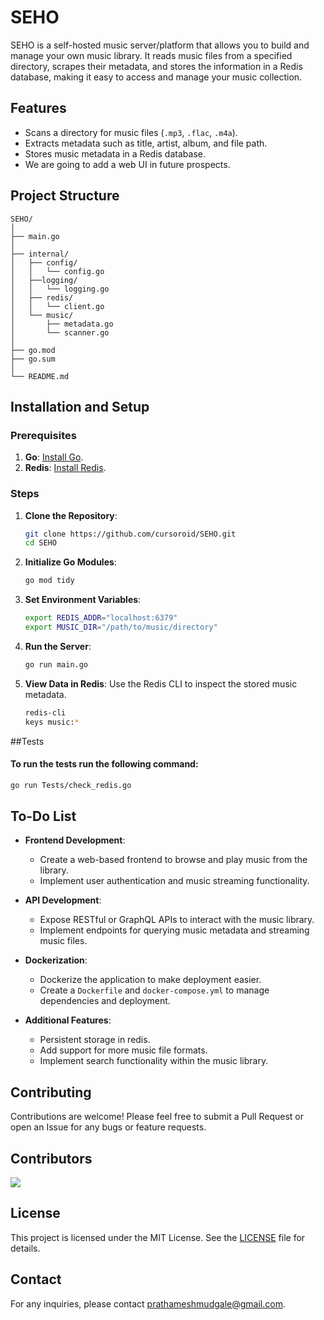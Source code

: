 # SEHO

SEHO is a self-hosted music server/platform that allows you to build and manage your own music library. It reads music files from a specified directory, scrapes their metadata, and stores the information in a Redis database, making it easy to access and manage your music collection.

## Features

- Scans a directory for music files (`.mp3`, `.flac`, `.m4a`).
- Extracts metadata such as title, artist, album, and file path.
- Stores music metadata in a Redis database.
- We are going to add a web UI in future prospects.

## Project Structure

```
SEHO/
│
├── main.go
│
├── internal/
│   ├── config/
│   │   └── config.go
│   ├──logging/
│   │   └── logging.go
│   ├── redis/
│   │   └── client.go
│   └── music/
│       ├── metadata.go
│       └── scanner.go
│
├── go.mod
├── go.sum 
│
└── README.md 
```

## Installation and Setup

### Prerequisites

1. **Go**: [Install Go](https://golang.org/dl/).
2. **Redis**: [Install Redis](https://redis.io/download).

### Steps

1. **Clone the Repository**:
   ```bash
   git clone https://github.com/cursoroid/SEHO.git
   cd SEHO
   ```

2. **Initialize Go Modules**:
   ```bash
   go mod tidy
   ```

3. **Set Environment Variables**:
   ```bash
   export REDIS_ADDR="localhost:6379"
   export MUSIC_DIR="/path/to/music/directory"
   ```

4. **Run the Server**:
   ```bash
   go run main.go
   ```

5. **View Data in Redis**:
   Use the Redis CLI to inspect the stored music metadata.
   ```bash
   redis-cli
   keys music:*
   ```

##Tests

#### To run the tests run the following command:
   ```bash
   go run Tests/check_redis.go
   ```

## To-Do List

- **Frontend Development**:
  - Create a web-based frontend to browse and play music from the library.
  - Implement user authentication and music streaming functionality.

- **API Development**:
  - Expose RESTful or GraphQL APIs to interact with the music library.
  - Implement endpoints for querying music metadata and streaming music files.

- **Dockerization**:
  - Dockerize the application to make deployment easier.
  - Create a `Dockerfile` and `docker-compose.yml` to manage dependencies and deployment.

- **Additional Features**:
  - Persistent storage in redis.
  - Add support for more music file formats.
  - Implement search functionality within the music library.

## Contributing

Contributions are welcome! Please feel free to submit a Pull Request or open an Issue for any bugs or feature requests.

## Contributors
<a href="https://github.com/cursoroid/SEHO/graphs/contributors">
  <img src="https://contrib.rocks/image?repo=cursoroid/SEHO" />
</a>

## License

This project is licensed under the MIT License. See the [LICENSE](LICENSE) file for details.

## Contact

For any inquiries, please contact [prathameshmudgale@gmail.com](mailto:prathameshmudgale@gmail.com).

